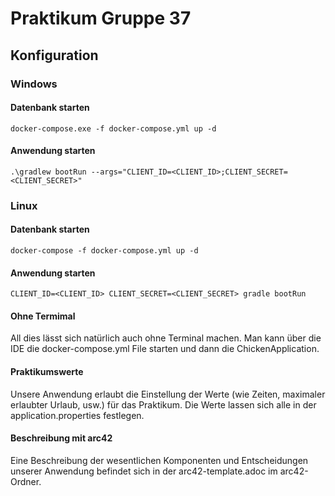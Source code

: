 # Praktikum Gruppe 37

## Konfiguration

### Windows

#### Datenbank starten

`docker-compose.exe -f docker-compose.yml up -d`

#### Anwendung starten

`.\gradlew bootRun --args="CLIENT_ID=<CLIENT_ID>;CLIENT_SECRET=<CLIENT_SECRET>"`

### Linux

#### Datenbank starten

`docker-compose -f docker-compose.yml up -d`

#### Anwendung starten

`CLIENT_ID=<CLIENT_ID> CLIENT_SECRET=<CLIENT_SECRET> gradle bootRun`

#### Ohne Termimal

All dies lässt sich natürlich auch ohne Terminal machen. Man kann über die IDE die docker-compose.yml File starten und dann die ChickenApplication.

#### Praktikumswerte

Unsere Anwendung erlaubt die Einstellung der Werte (wie Zeiten, maximaler erlaubter Urlaub, usw.) für das Praktikum. 
Die Werte lassen sich alle in der application.properties festlegen.

#### Beschreibung mit arc42

Eine Beschreibung der wesentlichen Komponenten und Entscheidungen unserer Anwendung befindet sich in der arc42-template.adoc im arc42-Ordner.
